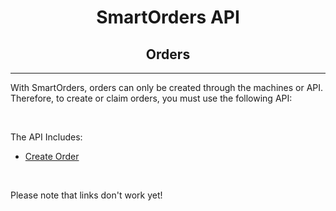 <div align="center">

# **SmartOrders API**
## **Orders**
---
</div>

With SmartOrders, orders can only be created through the machines or API. Therefore, to create or claim orders, you must use the following API:



<br>

The API Includes:

- [​Create Order​]()

<br>

Please note that links don't work yet!

